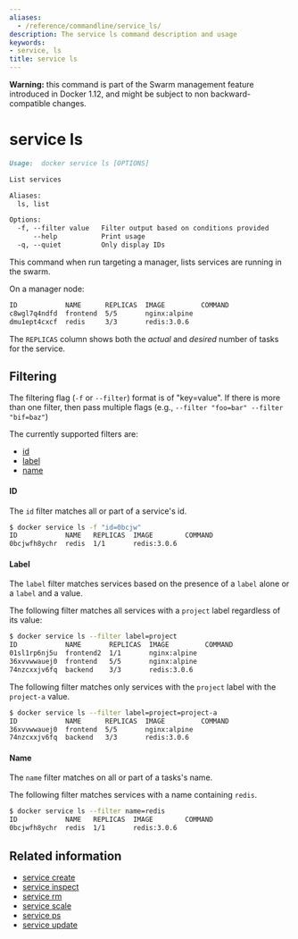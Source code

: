 ```yaml
---
aliases:
  - /reference/commandline/service_ls/
description: The service ls command description and usage
keywords:
- service, ls
title: service ls
---
```


**Warning:** this command is part of the Swarm management feature introduced in Docker 1.12, and might be subject to non backward-compatible changes.

# service ls

```Markdown
Usage:	docker service ls [OPTIONS]

List services

Aliases:
  ls, list

Options:
  -f, --filter value   Filter output based on conditions provided
      --help           Print usage
  -q, --quiet          Only display IDs
```

This command when run targeting a manager, lists services are running in the
swarm.

On a manager node:

```bash
ID            NAME      REPLICAS  IMAGE         COMMAND
c8wgl7q4ndfd  frontend  5/5       nginx:alpine
dmu1ept4cxcf  redis     3/3       redis:3.0.6
```

The `REPLICAS` column shows both the *actual* and *desired* number of tasks for
the service.


## Filtering

The filtering flag (`-f` or `--filter`) format is of "key=value". If there is more
than one filter, then pass multiple flags (e.g., `--filter "foo=bar" --filter "bif=baz"`)

The currently supported filters are:

* [id](service_ls.md#id)
* [label](service_ls.md#label)
* [name](service_ls.md#name)

#### ID

The `id` filter matches all or part of a service's id.

```bash
$ docker service ls -f "id=0bcjw"
ID            NAME   REPLICAS  IMAGE        COMMAND
0bcjwfh8ychr  redis  1/1       redis:3.0.6
```

#### Label

The `label` filter matches services based on the presence of a `label` alone or
a `label` and a value.

The following filter matches all services with a `project` label regardless of
its value:

```bash
$ docker service ls --filter label=project
ID            NAME       REPLICAS  IMAGE         COMMAND
01sl1rp6nj5u  frontend2  1/1       nginx:alpine
36xvvwwauej0  frontend   5/5       nginx:alpine
74nzcxxjv6fq  backend    3/3       redis:3.0.6
```

The following filter matches only services with the `project` label with the
`project-a` value.

```bash
$ docker service ls --filter label=project=project-a
ID            NAME      REPLICAS  IMAGE         COMMAND
36xvvwwauej0  frontend  5/5       nginx:alpine
74nzcxxjv6fq  backend   3/3       redis:3.0.6
```


#### Name

The `name` filter matches on all or part of a tasks's name.

The following filter matches services with a name containing `redis`.

```bash
$ docker service ls --filter name=redis
ID            NAME   REPLICAS  IMAGE        COMMAND
0bcjwfh8ychr  redis  1/1       redis:3.0.6
```

## Related information

* [service create](service_create.md)
* [service inspect](service_inspect.md)
* [service rm](service_rm.md)
* [service scale](service_scale.md)
* [service ps](service_ps.md)
* [service update](service_update.md)
